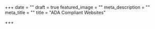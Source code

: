 +++
date = ""
draft = true
featured_image = ""
meta_description = ""
meta_title = ""
title = "ADA Compliant Websites"

+++
